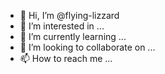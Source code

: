 - 👋 Hi, I’m @flying-lizzard
- 👀 I’m interested in ...
- 🌱 I’m currently learning ...
- 💞️ I’m looking to collaborate on ...
- 📫 How to reach me ...

<!---
flying-lizzard/flying-lizzard is a ✨ special ✨ repository because its `README.md` (this file) appears on your GitHub profile.
You can click the Preview link to take a look at your changes.
--->
